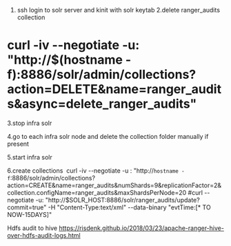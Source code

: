 1. ssh login to solr server and kinit with solr keytab 
2.delete ranger_audits collection
# curl -iv --negotiate -u: "http://$(hostname -f):8886/solr/admin/collections?action=DELETE&name=ranger_audits&async=delete_ranger_audits" 

3.stop infra solr

4.go to each infra solr node and delete the collection folder manually if present

5.start infra solr

6.create collections 
 curl -iv --negotiate -u : "http://`hostname -f`:8886/solr/admin/collections?action=CREATE&name=ranger_audits&numShards=9&replicationFactor=2&collection.configName=ranger_audits&maxShardsPerNode=20
#curl --negotiate -u: "http://$SOLR_HOST:8886/solr/ranger_audits/update?commit=true" -H "Content-Type:text/xml" --data-binary "<delete><query>evtTime:[* TO NOW-15DAYS]</query></delete>" 

Hdfs audit to hive
https://risdenk.github.io/2018/03/23/apache-ranger-hive-over-hdfs-audit-logs.html
